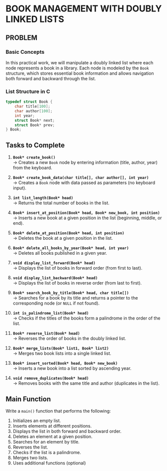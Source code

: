 #  BOOK MANAGEMENT WITH DOUBLY LINKED LISTS

##  PROBLEM

###  Basic Concepts
In this practical work, we will manipulate a doubly linked list where each node represents a book in a library. Each node is modeled by the `Book` structure, which stores essential book information and allows navigation both forward and backward through the list.

###  List Structure in C

```c
typedef struct Book {
    char title[100];
    char author[100];
    int year;
    struct Book* next;
    struct Book* prev;
} Book;
```

##  Tasks to Complete

1. **`Book* create_book()`**  
   → Creates a new `Book` node by entering information (title, author, year) from the keyboard.

2. **`Book* create_book_data(char title[], char author[], int year)`**  
   → Creates a `Book` node with data passed as parameters (no keyboard input).

3. **`int list_length(Book* head)`**  
   → Returns the total number of books in the list.

4. **`Book* insert_at_position(Book* head, Book* new_book, int position)`**  
   → Inserts a new book at a given position in the list (beginning, middle, or end).

5. **`Book* delete_at_position(Book* head, int position)`**  
   → Deletes the book at a given position in the list.

6. **`Book* delete_all_books_by_year(Book* head, int year)`**  
   → Deletes all books published in a given year.

7. **`void display_list_forward(Book* head)`**  
   → Displays the list of books in forward order (from first to last).

8. **`void display_list_backward(Book* head)`**  
   → Displays the list of books in reverse order (from last to first).

9. **`Book* search_book_by_title(Book* head, char title[])`**  
   → Searches for a book by its title and returns a pointer to the corresponding node (or `NULL` if not found).

10. **`int is_palindrome_list(Book* head)`**  
   → Checks if the titles of the books form a palindrome in the order of the list.

11. **`Book* reverse_list(Book* head)`**  
   → Reverses the order of books in the doubly linked list.

12. **`Book* merge_lists(Book* list1, Book* list2)`**  
   → Merges two book lists into a single linked list.

13. **`Book* insert_sorted(Book* head, Book* new_book)`**  
   → Inserts a new book into a list sorted by ascending year.

14. **`void remove_duplicates(Book* head)`**  
   → Removes books with the same title and author (duplicates in the list).

##  Main Function

Write a `main()` function that performs the following:

1. Initializes an empty list.
2. Inserts elements at different positions.
3. Displays the list in both forward and backward order.
4. Deletes an element at a given position.
5. Searches for an element by title.
6. Reverses the list.
7. Checks if the list is a palindrome.
8. Merges two lists.
9. Uses additional functions (optional)
